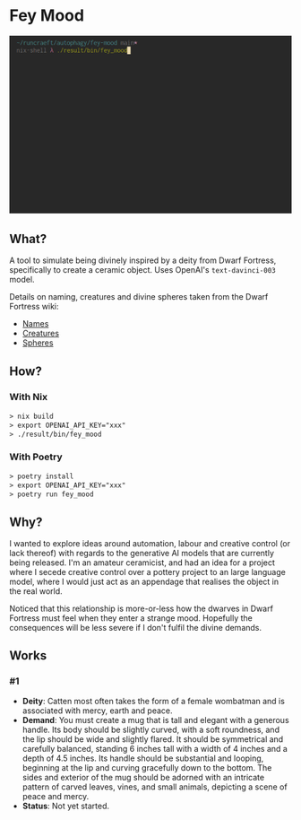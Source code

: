 # Fey Mood

![](output.gif)

## What?

A tool to simulate being divinely inspired by a deity from Dwarf Fortress,
specifically to create a ceramic object. Uses OpenAI's `text-davinci-003` model.

Details on naming, creatures and divine spheres taken from the Dwarf Fortress
wiki:
- [Names](https://dwarffortresswiki.org/index.php/Name)
- [Creatures](https://dwarffortresswiki.org/index.php/Creature)
- [Spheres](https://dwarffortresswiki.org/index.php/Sphere)

## How?

### With Nix

```
> nix build
> export OPENAI_API_KEY="xxx"
> ./result/bin/fey_mood
```

### With Poetry

```
> poetry install
> export OPENAI_API_KEY="xxx"
> poetry run fey_mood
```

## Why?

I wanted to explore ideas around automation, labour and creative control (or
lack thereof) with regards to the generative AI models that are currently being
released. I'm an amateur ceramicist, and had an idea for a project where I
secede creative control over a pottery project to an large language model, where
I would just act as an appendage that realises the object in the real world.

Noticed that this relationship is more-or-less how the dwarves in Dwarf Fortress
must feel when they enter a strange mood. Hopefully the consequences will be
less severe if I don't fulfil the divine demands.

## Works

### #1

- **Deity**: Catten most often takes the form of a female wombatman and is associated with mercy,
  earth and peace.
- **Demand**: You must create a mug that is tall and elegant with a generous
  handle. Its body should be slightly curved, with a soft roundness, and the
  lip should be wide and slightly flared. It should be symmetrical and carefully
  balanced, standing 6 inches tall with a width of 4 inches and a depth of 4.5
  inches. Its handle should be substantial and looping, beginning at the lip
  and curving gracefully down to the bottom. The sides and exterior of the mug
  should be adorned with an intricate pattern of carved leaves, vines, and
  small animals, depicting a scene of peace and mercy.
- **Status**: Not yet started.

